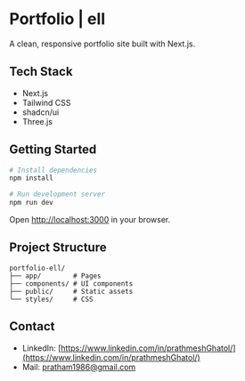 # Portfolio | ell

A clean, responsive portfolio site built with Next.js.

## Tech Stack

- Next.js
- Tailwind CSS
- shadcn/ui
- Three.js

## Getting Started

```bash
# Install dependencies
npm install

# Run development server
npm run dev
```

Open [http://localhost:3000](http://localhost:3000) in your browser.

## Project Structure

```
portfolio-ell/
├── app/        # Pages
├── components/ # UI components
├── public/     # Static assets
└── styles/     # CSS
```

## Contact

- LinkedIn: [https://www.linkedin.com/in/prathmeshGhatol/](https://www.linkedin.com/in/prathmeshGhatol/)
- Mail: [pratham1986@gmail.com](mailto:pratham1986@gmail.com)
